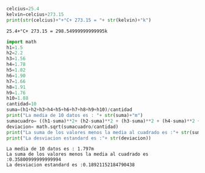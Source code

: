 ```python
celcius=25.4
kelvin=celcius+273.15
print(str(celcius)+"+°C+ 273.15 = "+ str(kelvin)+"k")
```

    25.4+°C+ 273.15 = 298.54999999999995k
    


```python
import math
h1=1.5
h2=2.2
h3=1.56
h4=1.78
h5=1.82
h6=1.90
h7=1.66
h8=1.91
h9=1.76
h10=1.88
cantidad=10
suma=(h1+h2+h3+h4+h5+h6+h7+h8+h9+h10)/cantidad
print("La media de 10 datos es : "+ str(suma)+"m")
sumacuadro= ((h1-suma)**2+ (h2-suma)**2 + (h3-suma)**2 + (h4-suma)**2 + (h5-suma)**2 + (h6-suma)**2 + (h7-suma)**2+ (h8-suma)**2+ (h9-suma)**2+ (h10-suma)**2)
deviacion= math.sqrt(sumacuadro/cantidad)
print("La suma de los valores menos la media al cuadrado es :"+ str(sumacuadro))
print("La desviacion estandard es :"+ str(deviacion))
```

    La media de 10 datos es : 1.797m
    La suma de los valores menos la media al cuadrado es :0.35800999999999994
    La desviacion estandard es :0.18921152184790438
    


```python

```
